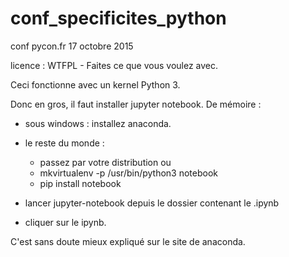 # conf_specificites_python
conf pycon.fr 17 octobre 2015

licence : WTFPL - Faites ce que vous voulez avec.

Ceci fonctionne avec un kernel Python 3.

Donc en gros, il faut installer jupyter notebook. De mémoire :

* sous windows : installez anaconda.
* le reste du monde :

  * passez par votre distribution ou
  * mkvirtualenv -p /usr/bin/python3 notebook
  * pip install notebook
* lancer jupyter-notebook depuis le dossier contenant le .ipynb
* cliquer sur le ipynb.

C'est sans doute mieux expliqué sur le site de anaconda.
